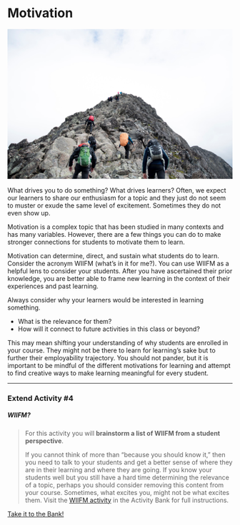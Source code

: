 # Motivation

![climbers hiking through mountain peak during daytime](images/mathias-jensen-5x4U6InVXpc-unsplash.jpg)

What drives you to do something? What drives learners? Often, we expect our learners to share our enthusiasm for a topic and they just do not seem to muster or exude the same level of excitement. Sometimes they do not even show up.

Motivation is a complex topic that has been studied in many contexts and has many variables. However, there are a few things you can do to make stronger connections for students to motivate them to learn.

Motivation can determine, direct, and sustain what students do to learn. Consider the acronym WIIFM (what’s in it for me?). You can use WIIFM as a helpful lens to consider your students. After you have ascertained their prior knowledge, you are better able to frame new learning in the context of their experiences and past learning.

Always consider why your learners would be interested in learning something.

- What is the relevance for them?
- How will it connect to future activities in this class or beyond?
 
This may mean shifting your understanding of why students are enrolled in your course. They might not be there to learn for learning’s sake but to further their employability trajectory. You should not pander, but it is important to be mindful of the different motivations for learning and attempt to find creative ways to make learning meaningful for every student.

---
### Extend Activity #4
##### WIIFM?
>
>For this activity you will **brainstorm a list of WIIFM from a student perspective**.
>
>If you cannot think of more than “because you should know it,” then you need to talk to your students and get a better sense of where they are in their learning and where they are going. If you know your students well but you still have a hard time determining the relevance of a topic, perhaps you should consider removing this content from your course. Sometimes, what excites you, might not be what excites them.
>Visit the [WIIFM activity](https://elearn.waikato.ac.nz/mod/forum/view.php?id=1601249) in the Activity Bank for full instructions.
>
  
[Take it to the Bank!](https://elearn.waikato.ac.nz/mod/forum/view.php?id=1601249 ':class=button')

